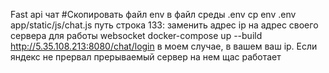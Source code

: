 Fast api чат
#Скопировать файл env в файл среды .env
cp env .env
app/static/js/chat.js путь строка 133: заменить адрес ip на адрес своего сервера для работы websocket
docker-compose up --build
http://5.35.108.213:8080/chat/login в моем случае, в вашем ваш ip. Если яндекс не прервал прерываемый сервер на нем щас работает
